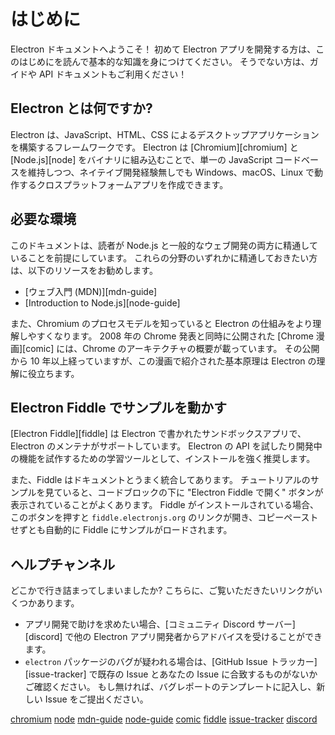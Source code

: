 # はじめに

Electron ドキュメントへようこそ！ 初めて Electron アプリを開発する方は、このはじめにを読んで基本的な知識を身につけてください。 そうでない方は、ガイドや API ドキュメントもご利用ください！

## Electron とは何ですか?

Electron は、JavaScript、HTML、CSS によるデスクトップアプリケーションを構築するフレームワークです。 Electron は \[Chromium\]\[chromium\] と \[Node.js\]\[node\] をバイナリに組み込むことで、単一の JavaScript コードベースを維持しつつ、ネイテイブ開発経験無しでも Windows、macOS、Linux で動作するクロスプラットフォームアプリを作成できます。

## 必要な環境

このドキュメントは、読者が Node.js と一般的なウェブ開発の両方に精通していることを前提にしています。 これらの分野のいずれかに精通しておきたい方は、以下のリソースをお勧めします。

* \[ウェブ入門 (MDN)\]\[mdn-guide\]
* \[Introduction to Node.js\]\[node-guide\]

また、Chromium のプロセスモデルを知っていると Electron の仕組みをより理解しやすくなります。 2008 年の Chrome 発表と同時に公開された \[Chrome 漫画\]\[comic\] には、Chrome のアーキテクチャの概要が載っています。 その公開から 10 年以上経っていますが、この漫画で紹介された基本原理は Electron の理解に役立ちます。

## Electron Fiddle でサンプルを動かす

\[Electron Fiddle\]\[fiddle\] は Electron で書かれたサンドボックスアプリで、Electron のメンテナがサポートしています。 Electron の API を試したり開発中の機能を試作するための学習ツールとして、インストールを強く推奨します。

また、Fiddle はドキュメントとうまく統合してあります。 チュートリアルのサンプルを見ていると、コードブロックの下に "Electron Fiddle で開く" ボタンが表示されていることがよくあります。 Fiddle がインストールされている場合、このボタンを押すと `fiddle.electronjs.org` のリンクが開き、コピーペーストせずとも自動的に Fiddle にサンプルがロードされます。

## ヘルプチャンネル

どこかで行き詰まってしまいましたか? こちらに、ご覧いただきたいリンクがいくつかあります。

* アプリ開発で助けを求めたい場合、\[コミュニティ Discord サーバー\]\[discord\] で他の Electron アプリ開発者からアドバイスを受けることができます。
* `electron` パッケージのバグが疑われる場合は、\[GitHub Issue トラッカー\]\[issue-tracker\] で既存の Issue とあなたの Issue に合致するものがないかご確認ください。 もし無ければ、バグレポートのテンプレートに記入し、新しい Issue をご提出ください。

[chromium](https://www.chromium.org/) [node](https://nodejs.org/) [mdn-guide](https://developer.mozilla.org/en-US/docs/Learn/Getting_started_with_the_web) [node-guide](https://nodejs.dev/learn) [comic](https://www.google.com/googlebooks/chrome/) [fiddle](https://electronjs.org/fiddle) [issue-tracker](https://github.com/electron/electron/issues) [discord](https://discord.gg/electron)
